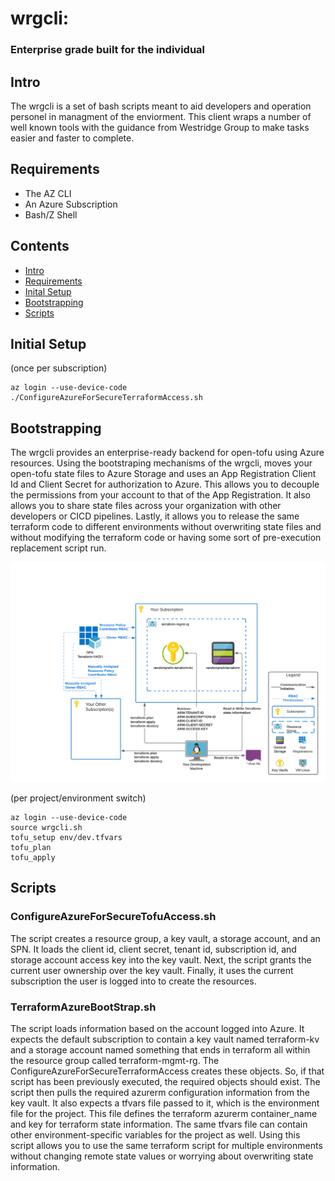 # wrgcli: 
### Enterprise grade built for the individual 

## Intro 
The wrgcli is a set of bash scripts meant to aid developers and operation personel in managment of the enviorment.  This client wraps a number of well known tools with the guidance from Westridge Group to make tasks easier and faster to complete.  


## Requirements

- The AZ CLI
- An Azure Subscription
- Bash/Z Shell

## Contents

- [Intro](#intro)
- [Requirements](#requirements)
- [Inital Setup](#inital-setup)
- [Bootstrapping](#bootstrapping)
- [Scripts](#scripts)

## Initial Setup 
(once per subscription) 

```{r, engine='sh', count_lines}
az login --use-device-code
./ConfigureAzureForSecureTerraformAccess.sh
```

## Bootstrapping
The wrgcli provides an enterprise-ready backend for open-tofu using Azure resources.   Using the bootstraping mechanisms of the wrgcli, moves your open-tofu state files to Azure Storage and uses an App Registration Client Id and Client Secret for authorization to Azure.  This allows you to decouple the permissions from your account to that of the App Registration.  It also allows you to share state files across your organization with other developers or CICD pipelines.  Lastly, it allows you to release the same terraform code to different environments without overwriting state files and without modifying the terraform code or having some sort of pre-execution replacement script run.


![wrgcli-azure-bootstrap](./wrgcli-azure-bootstrap.png)


(per project/environment switch)

```
az login --use-device-code
source wrgcli.sh
tofu_setup env/dev.tfvars
tofu_plan
tofu_apply
```

## Scripts

### ConfigureAzureForSecureTofuAccess.sh

The script creates a resource group, a key vault, a storage account, and an SPN.  It loads the client id, client secret, tenant id, subscription id, and storage account access key into the key vault. Next, the script grants the current user ownership over the key vault. Finally, it uses the current subscription the user is logged into to create the resources.

### TerraformAzureBootStrap.sh

The script loads information based on the account logged into Azure.  It expects the default subscription to contain a key vault named terraform-kv and a storage account named something that ends in terraform all within the resource group called terraform-mgmt-rg.  The ConfigureAzureForSecureTerraformAccess creates these objects. So, if that script has been previously executed, the required objects should exist.  The script then pulls the required azurerm configuration information from the key vault.  It also expects a tfvars file passed to it, which is the environment file for the project.  This file defines the terraform azurerm container_name and key for terraform state information.  The same tfvars file can contain other environment-specific variables for the project as well.  Using this script allows you to use the same terraform script for multiple environments without changing remote state values or worrying about overwriting state information. 
